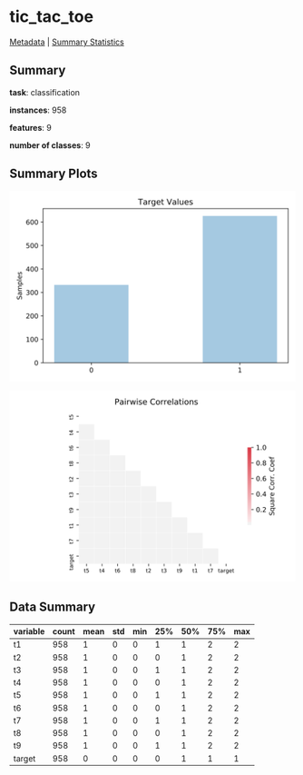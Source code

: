 # tic_tac_toe

[Metadata](metadata.yaml) | [Summary Statistics](summary_stats.csv)

## Summary

**task**: classification

**instances**: 958

**features**: 9

**number of classes**: 9

## Summary Plots

![Labels](label.svg)

![Corr](corr.svg)

## Data Summary

|	variable	|	count	|	mean	|	std	|	min	|	25%	|	50%	|	75%	|	max|
| --- | --- | --- | --- | --- | --- | --- | --- | --- |
|	t1	|	958	|	1	|	0	|	0	|	1	|	1	|	2	|	2
|	t2	|	958	|	1	|	0	|	0	|	0	|	1	|	2	|	2
|	t3	|	958	|	1	|	0	|	0	|	1	|	1	|	2	|	2
|	t4	|	958	|	1	|	0	|	0	|	0	|	1	|	2	|	2
|	t5	|	958	|	1	|	0	|	0	|	1	|	1	|	2	|	2
|	t6	|	958	|	1	|	0	|	0	|	0	|	1	|	2	|	2
|	t7	|	958	|	1	|	0	|	0	|	1	|	1	|	2	|	2
|	t8	|	958	|	1	|	0	|	0	|	0	|	1	|	2	|	2
|	t9	|	958	|	1	|	0	|	0	|	1	|	1	|	2	|	2
|	target	|	958	|	0	|	0	|	0	|	0	|	1	|	1	|	1
